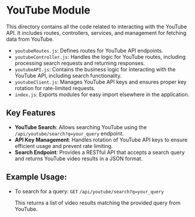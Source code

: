 # YouTube Module

This directory contains all the code related to interacting with the YouTube API. It includes routes, controllers, services, and management for fetching data from YouTube.

- `youtubeRoutes.js`: Defines routes for YouTube API endpoints.
- `youtubeController.js`: Handles the logic for YouTube routes, including processing search requests and returning responses.
- `youtubeAPI.js`: Contains the business logic for interacting with the YouTube API, including search functionality.
- `youtubeClient.js`: Manages YouTube API keys and ensures proper key rotation for rate-limited requests.
- `index.js`: Exports modules for easy import elsewhere in the application.

## Key Features
- **YouTube Search**: Allows searching YouTube using the `/api/youtube/search?q=your_query` endpoint.
- **API Key Management**: Handles rotation of YouTube API keys to ensure efficient usage and prevent rate limiting.
- **Search Endpoint**: Provides a RESTful API that accepts a search query and returns YouTube video results in a JSON format.

## Example Usage:
- To search for a query:
  `GET` `/api/youtube/search?q=your_query`

  This returns a list of video results matching the provided query from YouTube.

